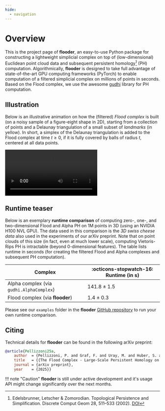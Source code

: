 ```yaml
---
hide:
  - navigation
---
```


# Overview

This is the project page of **flooder**, an easy-to-use Python package for constructing a lightweight simplicial complex on top of (low-dimensional) Euclidean point cloud data and subsequent persistent homology[^1] (PH) computation. Algorithmically, **flooder** is designed to take full advantage of state-of-the-art GPU computing frameworks (PyTorch) to enable computation of a filtered simplicial complex on millions of points in seconds. Based on the Flood complex, we use the awesome [gudhi](https://gudhi.inria.fr/) library for PH computation.

[^1]: Edelsbrunner, Letscher & Zomorodian. Topological Persistence and Simplification. Discrete Comput Geom 28, 511–533 (2002). [DOI](https://doi.org/10.1007/s00454-002-2885-2)


## Illustration

Below is an illustrative animation on how the (filtered) *Flood complex* is built (on a noisy sample of a figure-eight shape in 2D), starting from a collection of points and a Delaunay triangulation of a small subset of *landmarks* (in yellow). In short, a simplex of the Delaunay triangulation is added to the Flood complex at time $t\geq 0$, if it is fully covered by balls of radius $t$, centered at all data points.

<video style="max-width: 100%; height: auto;" controls>
  <source src="videos/DelaunayCover8crop.mp4" type="video/mp4" title="Flooder Animation">
</video>

## Runtime teaser

Below is an exemplary **runtime comparison** of computing zero-, one-, and two-dimensional Flood and Alpha PH on 1M points in 3D (using an NVIDIA H100 NVL GPU). The data used in this comparison is the *3D swiss cheese data* also used in the experiments of our arXiv preprint. Note that on point clouds of this size (in fact, even at much lower scale), computing Vietoris-Rips PH is intractable (beyond 0-dimensional features). The table lists runtime in seconds (for creating the filtered Flood and Alpha complexes and subsequent PH computation).

| **Complex**      | :octicons-stopwatch-16: Runtime (in s) |
| ----------- | ------------------------------------ |
| Alpha complex (via `gudhi.AlphaComplex`)       | 141.8 $\pm$ 1.5  |
| Flood complex (via **flooder**)                | 1.4 $\pm$ 0.3  |

Please see our `examples` folder in the **flooder** [GitHub repository](https://github.com/plus-rkwitt/flooder/) to run your own runtime comparison.

## Citing

Technical details for **flooder** can be found in the following arXiv preprint:

```bibtex
@article{Pellizzoni25a,
    author  = {Pellizzoni, P. and Graf, F. and Uray, M. and Huber, S. and Kwitt, R.},
    title   = {{The Flood Complex - Large-Scale Persistent Homology on Millions of Points}},
    journal = {arXiv preprint},
    year    = {2025}}
```


!!! note "Caution"
    **flooder** is still under active development and it's usage API might change
    significantly over the next months.
